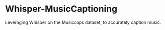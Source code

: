 # Whisper-MusicCaptioning
Leveraging Whisper on the Musiccaps dataset, to accurately caption music.
